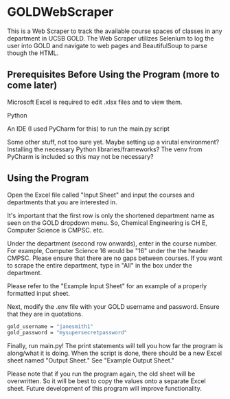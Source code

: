 # GOLDWebScraper

This is a Web Scraper to track the available course spaces of classes in any department in UCSB GOLD. The Web Scraper utilizes Selenium to log the user into GOLD and navigate to web pages and BeautifulSoup to parse though the HTML.

## Prerequisites Before Using the Program (more to come later)

Microsoft Excel is required to edit .xlsx files and to view them.

Python

An IDE (I used PyCharm for this) to run the main.py script

Some other stuff, not too sure yet. Maybe setting up a virutal environment? Installing the necessary Python libraries/frameworks? The venv from PyCharm is included so this may not be necessary?

## Using the Program

Open the Excel file called "Input Sheet" and input the courses and departments that you are interested in.

It's important that the first row is only the shortened department name as seen on the GOLD dropdown menu. So, Chemical Engineering is CH E, Computer Science is CMPSC. etc.

Under the department (second row onwards), enter in the course number. For example, Computer Science 16 would be "16" under the the header CMPSC. Please ensure that there are no gaps between courses. If you want to scrape the entire department, type in "All" in the box under the department.

Please refer to the "Example Input Sheet" for an example of a properly formatted input sheet.

Next, modify the .env file with your GOLD username and password. Ensure that they are in quotations.

  ```sh
gold_username = "janesmith1"
gold_password = "mysupersecretpassword"
  ```

Finally, run main.py! The print statements will tell you how far the program is along/what it is doing. When the script is done, there should be a new Excel sheet named "Output Sheet." See "Example Output Sheet."

Please note that if you run the program again, the old sheet will be overwritten. So it will be best to copy the values onto a separate Excel sheet. Future development of this program will improve functionality.
